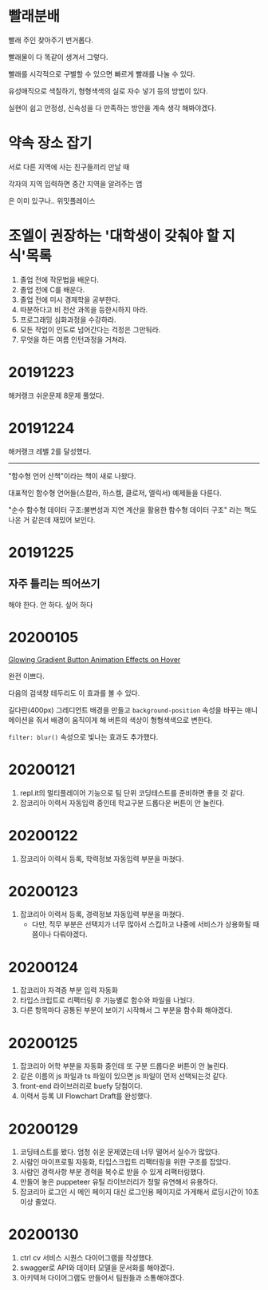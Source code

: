 # 빨래분배

빨래 주인 찾아주기 번거롭다.

빨래물이 다 똑같이 생겨서 그렇다.

빨래를 시각적으로 구별할 수 있으면 빠르게 빨래를 나눌 수 있다.

유성매직으로 색칠하기, 형형색색의 실로 자수 넣기 등의 방법이 있다.

실현이 쉽고 안정성, 신속성을 다 만족하는 방안을 계속 생각 해봐야겠다.

# 약속 장소 잡기

서로 다른 지역에 사는 친구들끼리 만날 때

각자의 지역 입력하면 중간 지역을 알려주는 앱

은 이미 있구나.. 위밋플레이스

# 조엘이 권장하는 '대학생이 갖춰야 할 지식'목록

1. 졸업 전에 작문법을 배운다.
2. 졸업 전에 C를 배운다.
3. 졸업 전에 미시 경제학을 공부한다.
4. 따분하다고 비 전산 과목을 등한시하지 마라.
5. 프로그래밍 심화과정을 수강하라.
6. 모든 작업이 인도로 넘어간다는 걱정은 그만둬라.
7. 무엇을 하든 여름 인턴과정을 거쳐라.

# 20191223

해커랭크 쉬운문제 8문제 풀었다.

# 20191224

해커랭크 레밸 2를 달성했다.

---

"함수형 언어 산책"이라는 책이 새로 나왔다.

대표적인 함수형 언어들(스칼라, 하스켈, 클로저, 엘릭서) 예제들을 다룬다.

"순수 함수형 데이터 구조:불변성과 지연 계산을 활용한 함수형 데이터 구조" 라는 책도 나온 거 같은데 재밌어 보인다.

# 20191225

## 자주 틀리는 띄어쓰기

해야 한다.
안 하다.
싶어 하다

# 20200105

[Glowing Gradient Button Animation Effects on Hover](https://codepen.io/16yongjin/pen/abzEorY)

완전 이쁘다.

다음의 검색창 테두리도 이 효과를 볼 수 있다.

길다란(400px) 그레디언트 배경을 만들고 `background-position` 속성을 바꾸는 애니메이션을 줘서 배경이 움직이게 해 버튼의 색상이 형형색색으로 변한다.

`filter: blur()` 속성으로 빛나는 효과도 추가했다.

# 20200121

1. repl.it의 멀티플레이어 기능으로 팀 단위 코딩테스트를 준비하면 좋을 것 같다.
2. 잡코리아 이력서 자동입력 중인데 학교구분 드롭다운 버튼이 안 눌린다.

# 20200122

1. 잡코리아 이력서 등록, 학력정보 자동입력 부분을 마쳤다.

# 20200123

1. 잡코리아 이력서 등록, 경력정보 자동입력 부분을 마쳤다.
   - 다만, 직무 부분은 선택지가 너무 많아서 스킵하고 나중에 서비스가 상용화될 때 쯤이나 다뤄야겠다.

# 20200124

1. 잡코리아 자격증 부분 입력 자동화
2. 타입스크립트로 리팩터링 후 기능별로 함수와 파일을 나눴다.
3. 다른 항목마다 공통된 부분이 보이기 시작해서 그 부분을 함수화 해야겠다.

# 20200125

1. 잡코리아 어학 부분을 자동화 중인데 또 구분 드롭다운 버튼이 안 눌린다.
2. 같은 이름의 js 파일과 ts 파일이 있으면 js 파일이 먼저 선택되는것 같다.
3. front-end 라이브러리로 buefy 당첨이다.
4. 이력서 등록 UI Flowchart Draft를 완성했다.

# 20200129

1. 코딩테스트를 봤다. 엄청 쉬운 문제였는데 너무 떨어서 실수가 많았다.
2. 사람인 마이프로필 자동화, 타입스크립트 리팩터링을 위한 구조를 잡았다.
3. 사람인 경력사항 부분 경력을 복수로 받을 수 있게 리팩터링했다.
4. 만들어 놓은 puppeteer 유틸 라이브러리가 정말 유연해서 유용하다.
5. 잡코리아 로그인 시 메인 페이지 대신 로그인용 페이지로 가게해서 로딩시간이 10초 이상 줄었다.

# 20200130

1. ctrl cv 서비스 시퀀스 다이어그램을 작성했다.
2. swagger로 API와 데이터 모델을 문서화를 해야겠다.
3. 아키텍쳐 다이어그램도 만들어서 팀원들과 소통해야겠다.
